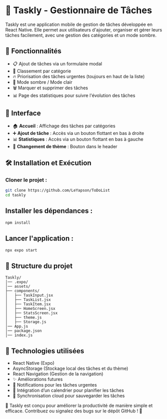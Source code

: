 # 📌 Taskly - Gestionnaire de Tâches

Taskly est une application mobile de gestion de tâches développée en React Native. Elle permet aux utilisateurs d'ajouter, organiser et gérer leurs tâches facilement, avec une gestion des catégories et un mode sombre.

## 🚀 Fonctionnalités

- 📋 Ajout de tâches via un formulaire modal
- 🎯 Classement par catégorie
- 🔥 Priorisation des tâches urgentes (toujours en haut de la liste)
- 🌙 Mode sombre / Mode clair
- 🗑 Marquer et supprimer des tâches
- 📊 Page des statistiques pour suivre l'évolution des tâches

## 📱 Interface

- 🏠 **Accueil** : Affichage des tâches par catégories
- ➕ **Ajout de tâche** : Accès via un bouton flottant en bas à droite
- 📊 **Statistiques** : Accès via un bouton flottant en bas à gauche
- 🌙 **Changement de thème** : Bouton dans le header

## 🛠️ Installation et Exécution

### Cloner le projet :

```bash
git clone https://github.com/LeYapson/ToDoList
cd taskly

```

## Installer les dépendances :

```bash
npm install
```

## Lancer l'application :

```bash
npx expo start
```

## 📂 Structure du projet

```
Taskly/
│── .expo/
│── assets/
├── components/
│   ├── TaskInput.jsx
│   ├── TaskList.jsx
│   ├── TaskItem.jsx
│   ├── HomeScreen.jsx
│   ├── StatsScreen.jsx
│   ├── theme.js
│   ├── Storage.js
│── App.js
│── package.json
│── index.js
```

## 📌 Technologies utilisées
- React Native (Expo)
- AsyncStorage (Stockage local des tâches et du thème)
- React Navigation (Gestion de la navigation)
- ✨ Améliorations futures
- 🔔 Notifications pour les tâches urgentes
- 📅 Intégration d’un calendrier pour planifier les tâches
- 🔄 Synchronisation cloud pour sauvegarder les tâches

🚀 Taskly est conçu pour améliorer la productivité de manière simple et efficace. Contribuez ou signalez des bugs sur le dépôt GitHub ! 🎉